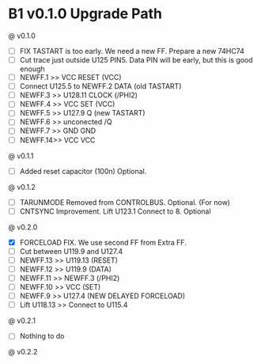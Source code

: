 # B1 v0.1.0 Upgrade Path

@ v0.1.0
- [ ] FIX TASTART is too early. We need a new FF. Prepare a new 74HC74
- [ ] Cut trace just outside U125 PIN5. Data PIN will be early, but this is good enough
- [ ] NEWFF.1 >> VCC                RESET (VCC)
- [ ] Connect U125.5 to NEWFF.2     DATA  (old TASTART)
- [ ] NEWFF.3 >> U128.11            CLOCK (/PHI2)
- [ ] NEWFF.4 >> VCC                SET   (VCC)
- [ ] NEWFF.5 >> U127.9             Q     (new TASTART)
- [ ] NEWFF.6 >> unconected         /Q
- [ ] NEWFF.7 >> GND                GND
- [ ] NEWFF.14>> VCC                VCC

@ v0.1.1
- [ ] Added reset capacitor (100n) Optional.

@ v0.1.2
- [ ] TARUNMODE Removed from CONTROLBUS. Optional. (For now)
- [ ] CNTSYNC Improvement. Lift U123.1 Connect to 8. Optional

@ v0.2.0
- [x] FORCELOAD FIX. We use second FF from Extra FF. 
- [ ] Cut between U119.9 and U127.4
- [ ] NEWFF.13 >> U119.13 (RESET)
- [ ] NEWFF.12 >> U119.9  (DATA)
- [ ] NEWFF.11 >> NEWFF.3 (/PHI2) 
- [ ] NEWFF.10 >> VCC     (SET)
- [ ] NEWFF.9  >>  U127.4 (NEW DELAYED FORCELOAD)
- [ ] Lift U118.13 >> Connect to U115.4

@ v0.2.1
- [ ] Nothing to do

@ v0.2.2
